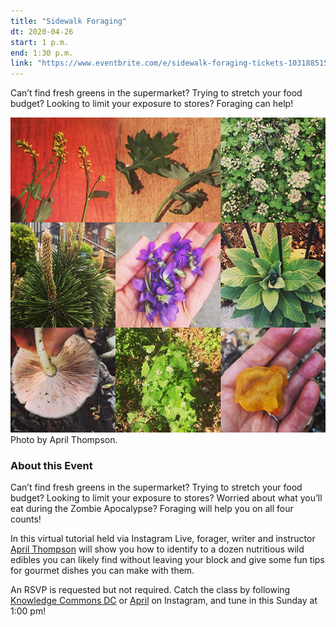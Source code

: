 ```yaml
---
title: "Sidewalk Foraging"
dt: 2020-04-26
start: 1 p.m.
end: 1:30 p.m.
link: "https://www.eventbrite.com/e/sidewalk-foraging-tickets-103188515628"
---
```


Can’t find fresh greens in the supermarket? Trying to stretch your food budget? Looking to limit your exposure to stores? Foraging can help!

<img src="/images/sidewalk-foraging.jpg" alt="plant photos">
Photo by April Thompson.

### About this Event

Can’t find fresh greens in the supermarket? Trying to stretch your food budget? Looking to limit your exposure to stores? Worried about what you’ll eat during the Zombie Apocalypse? Foraging will help you on all four counts!

In this virtual tutorial held via Instagram Live, forager, writer and instructor [April Thompson](https://www.instagram.com/prillytee/) will show you how to identify to a dozen nutritious wild edibles you can likely find without leaving your block and give some fun tips for gourmet dishes you can make with them.

An RSVP is requested but not required. Catch the class by following [Knowledge Commons DC](https://www.instagram.com/knowledgecommonsdc/) or [April](https://www.instagram.com/prillytee/) on Instagram, and tune in this Sunday at 1:00 pm!
